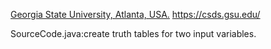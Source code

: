 [Georgia State University, Atlanta, USA.](https://catalogs.gsu.edu/preview_entity.php?catoid=4&ent_oid=231&returnto=562) https://csds.gsu.edu/

SourceCode.java:create truth tables for two input variables.
